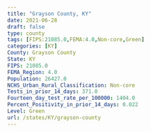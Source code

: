 ```yaml
---
title: "Grayson County, KY"
date: 2021-06-28
draft: false
type: county
tags: [FIPS:21085.0,FEMA:4.0,Non-core,Green]
categories: [KY]
County: Grayson County
State: KY
FIPS: 21085.0
FEMA_Region: 4.0
Population: 26427.0
NCHS_Urban_Rural_Classification: Non-core
Tests_in_prior_14_days: 371.0
Fourteen_day_test_rate_per_100000: 1404.0
Percent_Positivity_in_prior_14_days: 0.022
Level: Green
url: /states/KY/grayson-county
---
```



